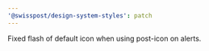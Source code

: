 ```yaml
---
'@swisspost/design-system-styles': patch
---
```


Fixed flash of default icon when using post-icon on alerts.

